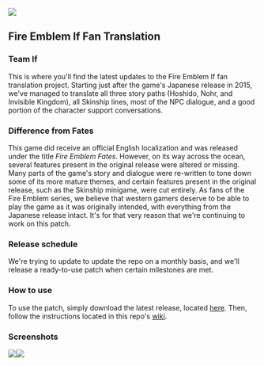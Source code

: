![](https://i.imgur.com/bMFEY2r.png)

## Fire Emblem If Fan Translation
### Team If

This is where you'll find the latest updates to the Fire Emblem If fan translation project. Starting just after the game's Japanese release in 2015, we've managed to translate all three story paths (Hoshido, Nohr, and Invisible Kingdom), all Skinship lines, most of the NPC dialogue, and a good portion of the character support conversations.

### Difference from Fates
This game did receive an official English localization and was released under the title _Fire Emblem Fates_. However, on its way across the ocean, several features present in the original release were altered or missing. Many parts of the game's story and dialogue were re-written to tone down some of its more mature themes, and certain features present in the original release, such as the Skinship minigame, were cut entirely. As fans of the Fire Emblem series, we believe that western gamers deserve to be able to play the game as it was originally intended, with everything from the Japanese release intact. It's for that very reason that we're continuing to work on this patch.

### Release schedule
We're trying to update to update the repo on a monthly basis, and we'll release a ready-to-use patch when certain milestones are met.

### How to use
To use the patch, simply download the latest release, located [here](https://github.com/ShadySheikah/FireEmblemIf-FanTranslation/releases). Then, follow the instructions located in this repo's [wiki](https://github.com/ShadySheikah/FireEmblemIf-FanTranslation/wiki).

### Screenshots
![](https://i.imgur.com/zVAQqnj.png)![](https://i.imgur.com/xtqZh8b.png)
